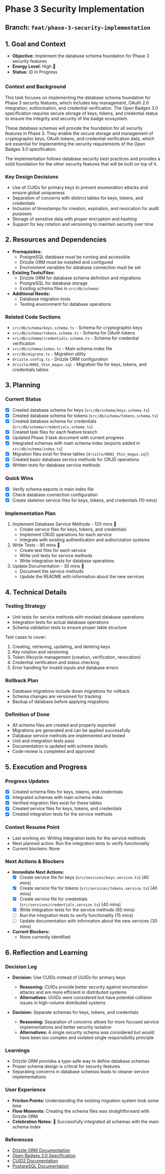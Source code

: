 # Phase 3 Security Implementation

## Branch: `feat/phase-3-security-implementation`

## 1. Goal and Context
- **Objective:** Implement the database schema foundation for Phase 3 security features
- **Energy Level:** High 🔋
- **Status:** 🟡 In Progress

### Context and Background
This task focuses on implementing the database schema foundation for Phase 3 security features, which includes key management, OAuth 2.0 integration, authorization, and credential verification. The Open Badges 3.0 specification requires secure storage of keys, tokens, and credential status to ensure the integrity and security of the badge ecosystem.

These database schemas will provide the foundation for all security features in Phase 3. They enable the secure storage and management of cryptographic keys, OAuth tokens, and credential verification data, which are essential for implementing the security requirements of the Open Badges 3.0 specification.

The implementation follows database security best practices and provides a solid foundation for the other security features that will be built on top of it.

### Key Design Decisions
- Use of CUIDs for primary keys to prevent enumeration attacks and ensure global uniqueness
- Separation of concerns with distinct tables for keys, tokens, and credentials
- Inclusion of timestamps for creation, expiration, and revocation for audit purposes
- Storage of sensitive data with proper encryption and hashing
- Support for key rotation and versioning to maintain security over time

## 2. Resources and Dependencies
- **Prerequisites:**
  - PostgreSQL database must be running and accessible
  - Drizzle ORM must be installed and configured
  - Environment variables for database connection must be set
- **Existing Tools/Files:**
  - Drizzle ORM for database schema definition and migrations
  - PostgreSQL for database storage
  - Existing schema files in `src/db/schema/`
- **Additional Needs:**
  - Database migration tools
  - Testing environment for database operations

### Related Code Sections
- `src/db/schema/keys.schema.ts` - Schema for cryptographic keys
- `src/db/schema/tokens.schema.ts` - Schema for OAuth tokens
- `src/db/schema/credentials.schema.ts` - Schema for credential verification
- `src/db/schema/index.ts` - Main schema index file
- `src/db/migrate.ts` - Migration utility
- `drizzle.config.ts` - Drizzle ORM configuration
- `drizzle/0001_thin_magus.sql` - Migration file for keys, tokens, and credentials tables

## 3. Planning
### Current Status
- [x] Created database schema for keys (`src/db/schema/keys.schema.ts`)
- [x] Created database schema for tokens (`src/db/schema/tokens.schema.ts`)
- [x] Created database schema for credentials (`src/db/schema/credentials.schema.ts`)
- [x] Created task files for each feature branch
- [x] Updated Phase 3 task document with current progress
- [x] Integrated schemas with main schema index (exports added in `src/db/schema/index.ts`)
- [x] Migration files exist for these tables (`drizzle/0001_thin_magus.sql`)
- [x] Created basic database service methods for CRUD operations
- [x] Written tests for database service methods

### Quick Wins
- [x] Verify schema exports in main index file
- [x] Check database connection configuration
- [x] Create skeleton service files for keys, tokens, and credentials (10 mins)

### Implementation Plan
1. Implement Database Service Methods - 120 mins 🎯
   - Create service files for keys, tokens, and credentials
   - Implement CRUD operations for each service
   - Integrate with existing authentication and authorization systems
2. Write Tests - 90 mins 🎯
   - Create test files for each service
   - Write unit tests for service methods
   - Write integration tests for database operations
3. Update Documentation - 30 mins 🎯
   - Document the service methods
   - Update the README with information about the new services

## 4. Technical Details
### Testing Strategy
- Unit tests for service methods with mocked database operations
- Integration tests for actual database operations
- Schema validation tests to ensure proper table structure

Test cases to cover:
1. Creating, retrieving, updating, and deleting keys
2. Key rotation and versioning
3. Token lifecycle management (creation, verification, revocation)
4. Credential verification and status checking
5. Error handling for invalid inputs and database errors

### Rollback Plan
- Database migrations include down migrations for rollback
- Schema changes are versioned for tracking
- Backup of database before applying migrations

### Definition of Done
- All schema files are created and properly exported
- Migrations are generated and can be applied successfully
- Database service methods are implemented and tested
- Unit and integration tests pass
- Documentation is updated with schema details
- Code review is completed and approved

## 5. Execution and Progress
### Progress Updates
- [x] Created schema files for keys, tokens, and credentials
- [x] Integrated schemas with main schema index
- [x] Verified migration files exist for these tables
- [x] Created service files for keys, tokens, and credentials
- [x] Created integration tests for the service methods

### Context Resume Point
- Last working on: Writing integration tests for the service methods
- Next planned action: Run the integration tests to verify functionality
- Current blockers: None

### Next Actions & Blockers
- **Immediate Next Actions:**
  - [x] Create service file for keys (`src/services/keys.service.ts`) (40 mins)
  - [x] Create service file for tokens (`src/services/tokens.service.ts`) (40 mins)
  - [x] Create service file for credentials (`src/services/credentials.service.ts`) (40 mins)
  - [x] Write integration tests for the service methods (60 mins)
  - [ ] Run the integration tests to verify functionality (15 mins)
  - [ ] Update documentation with information about the new services (30 mins)
- **Current Blockers:**
  - None currently identified

## 6. Reflection and Learning
### Decision Log
- **Decision:** Use CUIDs instead of UUIDs for primary keys
  - **Reasoning:** CUIDs provide better security against enumeration attacks and are more efficient in distributed systems
  - **Alternatives:** UUIDs were considered but have potential collision issues in high-volume distributed systems

- **Decision:** Separate schemas for keys, tokens, and credentials
  - **Reasoning:** Separation of concerns allows for more focused service implementations and better security isolation
  - **Alternatives:** A single security schema was considered but would have been too complex and violated single responsibility principle

### Learnings
- Drizzle ORM provides a type-safe way to define database schemas
- Proper schema design is critical for security features
- Separating concerns in database schemas leads to cleaner service implementations

### User Experience
- **Friction Points:** Understanding the existing migration system took some time
- **Flow Moments:** Creating the schema files was straightforward with Drizzle ORM
- **Celebration Notes:** 🎉 Successfully integrated all schemas with the main schema index

### References
- [Drizzle ORM Documentation](https://orm.drizzle.team/docs/overview)
- [Open Badges 3.0 Specification](https://www.imsglobal.org/spec/ob/v3p0/)
- [CUID2 Documentation](https://github.com/paralleldrive/cuid2)
- [PostgreSQL Documentation](https://www.postgresql.org/docs/)
